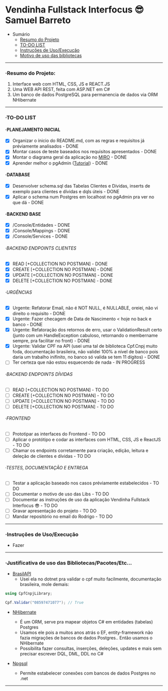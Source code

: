 # Vendinha Fullstack Interfocus 😎 Samuel Barreto

* Sumário
  * [Resumo do Projeto](#resumo-do-projeto)
  * [TO-DO LIST](#to-do-list)
  * [Instruções de Uso/Execução](#instruções-de-usoexecução)
  * [Motivo de uso das bibliotecas](#justificativa-de-uso-das-bibliotecaspacotesetc)

---

### ·Resumo do Projeto:

1. Interface web com HTML, CSS, JS e REACT.JS
2. Uma WEB API REST, feita com ASP.NET em C#
3. Um banco de dados PostgreSQL para permanencia de dados via ORM NHibernate

---

### ·TO-DO LIST

#### ·PLANEJAMENTO INICIAL

* [X] Organizar o ínicio do README.md, com as regras e requisitos já préviamente analisados - DONE
* [X] Montar casos de teste baseados nos requisitos apresentados - DONE
* [X] Montar o diagrama geral da aplicação no [MIRO](https://miro.com/pt/mapeamento-processos/) - DONE
* [X] Aprender melhor o pgAdmin ([Tutorial](https://www.youtube.com/watch?v=WFT5MaZN6g4&ab_channel=DatabaseStar)) - DONE

#### ·DATABASE

* [X] Desenvolver schema.sql das Tabelas Clientes e Dívidas, inserts de exemplo para clientes e dívidas e dqls úteis - DONE
* [X] Aplicar o schema num Postgres em localhost no pgAdmin pra ver no que dá - DONE

#### ·BACKEND BASE

* [X] /Console/Entidades - DONE
* [X] /Console/Mappings - DONE
* [X] /Console/Services - DONE

###### ·BACKEND ENDPOINTS CLIENTES

* [X] READ   [+COLLECTION NO POSTMAN] - DONE
* [X] CREATE [+COLLECTION NO POSTMAN] - DONE
* [X] UPDATE [+COLLECTION NO POSTMAN] - DONE
* [X] DELETE [+COLLECTION NO POSTMAN] - DONE

###### ·URGÊNCIAS

* [X] Urgente: Refatorar Email, não é NOT NULL, é NULLABLE, oreiei, não vi direito o requisito - DONE
* [X] Urgente: Fazer checagem de Data de Nascimento < hoje no back e banco - DONE
* [X] Urgente: Refatoração dos retornos de erro, usar o ValidationResult certo (junto com um HandleException cabuloso, retornando o membername sempre, pra facilitar no front) - DONE
* [X] Urgente: Validar CPF na API (usei uma tal de biblioteca Cpf.Cnpj muito foda, documentação brasileira, não validei 100% a nível de banco pois daria um trabalho inifinito, no banco só valida se tem 11 dígitos) - DONE
* [ ] Ter certeza que não estou esquecendo de nada - IN PROGRESS

###### ·BACKEND ENDPOINTS DÍVIDAS

* [ ] READ   [+COLLECTION NO POSTMAN] - TO DO
* [ ] CREATE [+COLLECTION NO POSTMAN] - TO DO
* [ ] UPDATE [+COLLECTION NO POSTMAN] - TO DO
* [ ] DELETE [+COLLECTION NO POSTMAN] - TO DO

###### ·FRONTEND

* [ ] Prototipar as interfaces do Frontend - TO DO
* [ ] Aplicar o protótipo e codar as interfaces com HTML, CSS, JS e ReactJS - TO DO
* [ ] Chamar os endpoints corretamente para criação, edição, leitura e deleção de clientes e dívidas - TO DO

###### ·TESTES, DOCUMENTAÇÃO E ENTREGA

* [ ] Testar a aplicação baseado nos casos préviamente estabelecidos - TO DO
* [ ] Documentar o motivo de uso das Libs - TO DO
* [ ] Documentar as instruções de uso da aplicação Vendinha Fullstack Interfocus 😎 - TO DO
* [ ] Gravar apresentação do projeto - TO DO
* [ ] Mandar repositório no email do Rodrigo - TO DO

---

### ·Instruções de Uso/Execução

* Fazer

---

### ·Justificativa de uso das Bibliotecas/Pacotes/Etc...

* [BrasilAPI](https://github.com/RBonaldi/CPF.CNPJ)
  * Usei ela no dotnet pra validar o cpf muito facilmente, documentação brasileira, mole demais:

```csharp
using CpfCnpjLibrary;

Cpf.Validar("08597471077"); // True
```

* [NHibernate](https://nhibernate.info/)
  * É um ORM, serve pra mapear objetos C# em entidades (tabelas) Postgres
  * Usamos ele pois a muitos anos atrás o EF, entity-framework não fazia migrações de bancos de dados Postgres.. Então usamos o NHibernate
  * Possibilita fazer consultas, inserções, deleções, updates e mais sem precisar escrever DQL, DML, DDL no C#

* [Npgsql](https://github.com/npgsql/npgsql)
  * Permite estabelecer conexões com bancos de dados Postgres no .net

---
